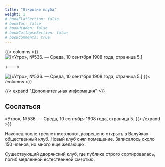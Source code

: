 ```yaml
---
title: "Открытие клуба"
weight: 1
# bookFlatSection: false
# bookToc: false
# bookHidden: false
# bookCollapseSection: false
# bookComments: true
---
```


{{< columns >}}
![[«Утро», №536. — Среда, 10 сентября 1908 года, страница 5.]](/static/img/papers/u6.jpg)

<--->

![[«Утро», №536. — Среда, 10 сентября 1908 года, страница 5.]](/static/img/papers/u7.jpg)
{{< /columns >}}

{{< expand "Дополнительная информация" >}}
## Сослаться
«Утро», №536. — Среда, 10 сентября 1908 года, страница 5.
{{< /expand >}}

Наконец после трехлетних хлопот, разрешено открыть в Валуйках общественный клуб. Новый клуб снял помещение. Записалось около 150 членов, но много еще желающих.

Существующий дворянский клуб, где публика строго сортировалась, погиб медленной естественной смертью.
